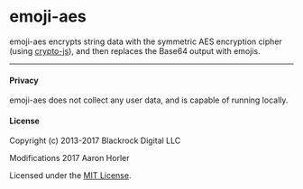# emoji-aes

emoji-aes encrypts string data with the symmetric AES encryption cipher (using [crypto-js](https://github.com/brix/crypto-js)), and then replaces the Base64 output with emojis.

---

#### Privacy

emoji-aes does not collect any user data, and is capable of running locally. 

#### License

Copyright (c) 2013-2017 Blackrock Digital LLC

Modifications 2017 Aaron Horler 

Licensed under the [MIT License](https://github.com/aghorler/emoji-aes/blob/master/LICENSE).
